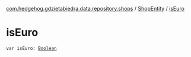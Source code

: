 [com.hedgehog.gdzietabiedra.data.repository.shops](../index.md) / [ShopEntity](index.md) / [isEuro](./is-euro.md)

# isEuro

`var isEuro: `[`Boolean`](https://kotlinlang.org/api/latest/jvm/stdlib/kotlin/-boolean/index.html)